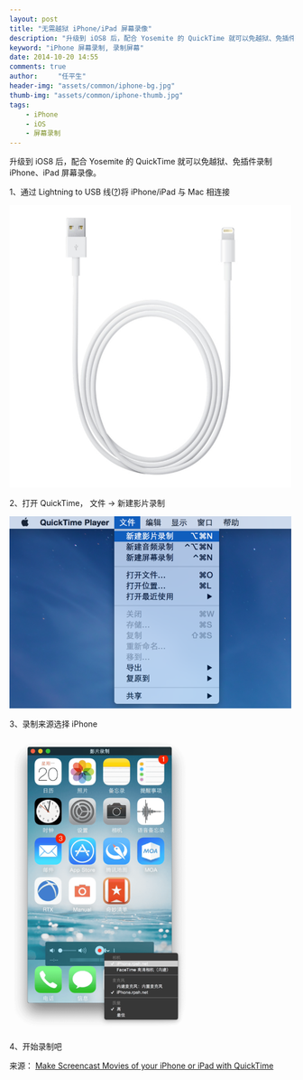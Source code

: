 ```yaml
---
layout: post
title: "无需越狱 iPhone/iPad 屏幕录像"
description: "升级到 iOS8 后，配合 Yosemite 的 QuickTime 就可以免越狱、免插件录制 iPhone、iPad 屏幕录像。"
keyword: "iPhone 屏幕录制, 录制屏幕"
date: 2014-10-20 14:55
comments: true
author:     "任平生"
header-img: "assets/common/iphone-bg.jpg"
thumb-img: "assets/common/iphone-thumb.jpg"
tags:
    - iPhone
    - iOS
    - 屏幕录制
---
```

升级到 iOS8 后，配合 Yosemite 的 QuickTime 就可以免越狱、免插件录制 iPhone、iPad 屏幕录像。

1、通过 Lightning to USB 线([?](http://www.apple.com/cn/shop/product/MD818FE/A/lightning-to-usb-cable "Lightning to USB 连接线是什么"))将 iPhone/iPad 与 Mac 相连接

<img src="/assets/2014/10/lightning-usb-cable.jpg" alt="lightning-usb-cable.jpg" width="500">

2、打开 QuickTime， 文件 -> 新建影片录制

<img src="/assets/2014/10/quicktime-new-recorder.png" alt="quicktime-new-recorder.png" width="500">

3、录制来源选择 iPhone

<img src="/assets/2014/10/quicktime-source-select.png" alt="quicktime-source-select.png" width="320">


4、开始录制吧

来源： [Make Screencast Movies of your iPhone or iPad with QuickTime](http://www.labnol.org/software/quicktime-ios-screen-recorder/8375/)
